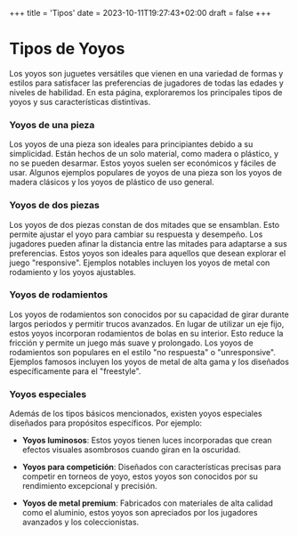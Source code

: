 +++
title = 'Tipos'
date = 2023-10-11T19:27:43+02:00
draft = false
+++
# Tipos de Yoyos

Los yoyos son juguetes versátiles que vienen en una variedad de formas y estilos para satisfacer las preferencias de jugadores de todas las edades y niveles de habilidad. En esta página, exploraremos los principales tipos de yoyos y sus características distintivas.

### Yoyos de una pieza

Los yoyos de una pieza son ideales para principiantes debido a su simplicidad. Están hechos de un solo material, como madera o plástico, y no se pueden desarmar. Estos yoyos suelen ser económicos y fáciles de usar. Algunos ejemplos populares de yoyos de una pieza son los yoyos de madera clásicos y los yoyos de plástico de uso general.

### Yoyos de dos piezas

Los yoyos de dos piezas constan de dos mitades que se ensamblan. Esto permite ajustar el yoyo para cambiar su respuesta y desempeño. Los jugadores pueden afinar la distancia entre las mitades para adaptarse a sus preferencias. Estos yoyos son ideales para aquellos que desean explorar el juego "responsive". Ejemplos notables incluyen los yoyos de metal con rodamiento y los yoyos ajustables.

### Yoyos de rodamientos

Los yoyos de rodamientos son conocidos por su capacidad de girar durante largos periodos y permitir trucos avanzados. En lugar de utilizar un eje fijo, estos yoyos incorporan rodamientos de bolas en su interior. Esto reduce la fricción y permite un juego más suave y prolongado. Los yoyos de rodamientos son populares en el estilo "no respuesta" o "unresponsive". Ejemplos famosos incluyen los yoyos de metal de alta gama y los diseñados específicamente para el "freestyle".

### Yoyos especiales

Además de los tipos básicos mencionados, existen yoyos especiales diseñados para propósitos específicos. Por ejemplo:

- **Yoyos luminosos**: Estos yoyos tienen luces incorporadas que crean efectos visuales asombrosos cuando giran en la oscuridad.

- **Yoyos para competición**: Diseñados con características precisas para competir en torneos de yoyo, estos yoyos son conocidos por su rendimiento excepcional y precisión.

- **Yoyos de metal premium**: Fabricados con materiales de alta calidad como el aluminio, estos yoyos son apreciados por los jugadores avanzados y los coleccionistas.